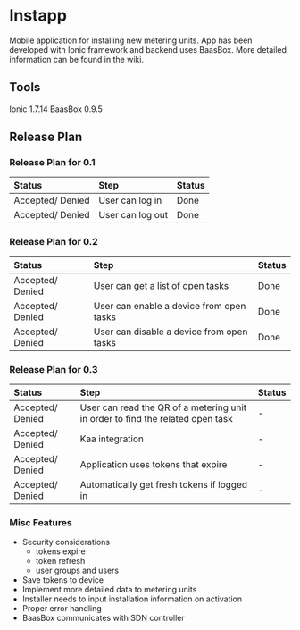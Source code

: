 # Instapp

Mobile application for installing new metering units. App has been developed with Ionic framework and backend uses BaasBox. More detailed information can be found in the wiki.

## Tools

Ionic 1.7.14
BaasBox 0.9.5

## Release Plan

### Release Plan for 0.1

| Status | Step | Status |
|:----|:----|:----|
| Accepted/ Denied | User can log in | Done |
| Accepted/ Denied | User can log out | Done |

### Release Plan for 0.2

| Status | Step | Status |
|:----|:----|:----|
| Accepted/ Denied | User can get a list of open tasks | Done |
| Accepted/ Denied | User can enable a device from open tasks | Done |
| Accepted/ Denied | User can disable a device from open tasks | Done |

### Release Plan for 0.3

| Status | Step | Status |
|:----|:----|:----|
| Accepted/ Denied | User can read the QR of a metering unit in order to find the related open task | - |
| Accepted/ Denied | Kaa integration | - |
| Accepted/ Denied | Application uses tokens that expire | - |
| Accepted/ Denied | Automatically get fresh tokens if logged in | - |

### Misc Features

- Security considerations
  - tokens expire
  - token refresh
  - user groups and users
- Save tokens to device
- Implement more detailed data to metering units
- Installer needs to input installation information on activation
- Proper error handling
- BaasBox communicates with SDN controller
